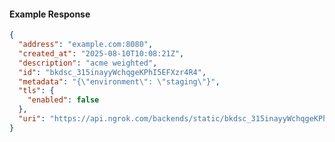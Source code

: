 <!-- Code generated for API Clients. DO NOT EDIT. -->

#### Example Response

```json
{
  "address": "example.com:8080",
  "created_at": "2025-08-10T10:08:21Z",
  "description": "acme weighted",
  "id": "bkdsc_315inayyWchqgeKPhI5EFXzr4R4",
  "metadata": "{\"environment\": \"staging\"}",
  "tls": {
    "enabled": false
  },
  "uri": "https://api.ngrok.com/backends/static/bkdsc_315inayyWchqgeKPhI5EFXzr4R4"
}
```
